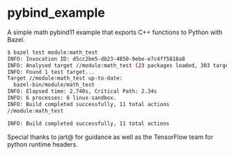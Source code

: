 # pybind_example
A simple math pybind11 example that exports C++ functions to Python with Bazel.

```bash
$ bazel test module:math_test
INFO: Invocation ID: d5cc2be5-db23-4850-9ebe-e7c4ff5818a8
INFO: Analysed target //module:math_test (23 packages loaded, 303 targets configured).
INFO: Found 1 test target...
Target //module:math_test up-to-date:
  bazel-bin/module/math_test
INFO: Elapsed time: 2.740s, Critical Path: 2.34s
INFO: 6 processes: 6 linux-sandbox.
INFO: Build completed successfully, 11 total actions
//module:math_test                                                       PASSED in 0.1s

INFO: Build completed successfully, 11 total actions
```

Special thanks to jart@ for guidance as well as the TensorFlow team for python runtime headers.
